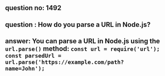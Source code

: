 
      
## question no: 1492

## question : How do you parse a URL in Node.js?

## answer: You can parse a URL in Node.js using the `url.parse()` method: `const url = require('url'); const parsedUrl = url.parse('https://example.com/path?name=John');`
      
